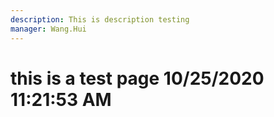```yaml
---
description: This is description testing
manager: Wang.Hui
---
```

# this is a test page 10/25/2020 11:21:53 AM